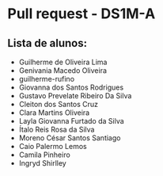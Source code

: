 # Pull request - DS1M-A

## Lista de alunos:
* Guilherme de Oliveira Lima
* Genivania Macedo Oliveira
* guilherme-rufino
* Giovanna dos Santos Rodrigues
* Gustavo Prevelate Ribeiro Da Silva
* Cleiton dos Santos Cruz
* Clara Martins Oliveira
* Layla Giovanna Furtado da Silva
* Ítalo Reis Rosa da Silva
* Moreno César Santos Santiago
* Caio Palermo Lemos
* Camila Pinheiro
* Ingryd Shirlley
